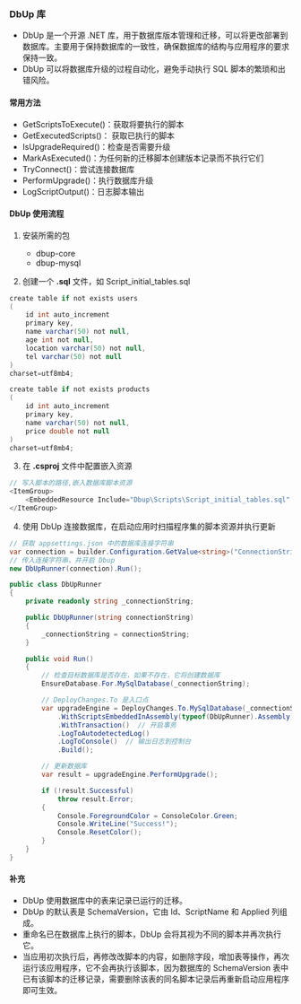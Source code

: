 ### DbUp 库

- DbUp 是一个开源 .NET 库，用于数据库版本管理和迁移，可以将更改部署到数据库。主要用于保持数据库的一致性，确保数据库的结构与应用程序的要求保持一致。
- DbUp 可以将数据库升级的过程自动化，避免手动执行 SQL 脚本的繁琐和出错风险。

#### 常用方法

- GetScriptsToExecute()：获取将要执行的脚本
- GetExecutedScripts()： 获取已执行的脚本
- IsUpgradeRequired()：检查是否需要升级
- MarkAsExecuted()：为任何新的迁移脚本创建版本记录而不执行它们
- TryConnect()：尝试连接数据库
- PerformUpgrade()：执行数据库升级
- LogScriptOutput()：日志脚本输出

#### DbUp 使用流程

1. 安装所需的包

   - dbup-core
   - dbup-mysql

2. 创建一个 **.sql** 文件，如 Script_initial_tables.sql

```csharp
create table if not exists users
(
    id int auto_increment
    primary key,
    name varchar(50) not null,
    age int not null,
    location varchar(50) not null,
    tel varchar(50) not null
)
charset=utf8mb4;

create table if not exists products
(
    id int auto_increment
    primary key,
    name varchar(50) not null,
    price double not null
)
charset=utf8mb4;
```

3. 在 **.csproj** 文件中配置嵌入资源

```csharp
// 写入脚本的路径,嵌入数据库脚本资源
<ItemGroup>
    <EmbeddedResource Include="Dbup\Scripts\Script_initial_tables.sql" />
</ItemGroup>
```

4. 使用 DbUp 连接数据库，在启动应用时扫描程序集的脚本资源并执行更新

```csharp
// 获取 appsettings.json 中的数据库连接字符串
var connection = builder.Configuration.GetValue<string>("ConnectionStrings:Default");
// 传入连接字符串，并开启 Dbup
new DbUpRunner(connection).Run();

public class DbUpRunner
{
    private readonly string _connectionString;

    public DbUpRunner(string connectionString)
    {
        _connectionString = connectionString;
    }

    public void Run()
    {
        // 检查目标数据库是否存在，如果不存在，它将创建数据库
        EnsureDatabase.For.MySqlDatabase(_connectionString);

        // DeployChanges.To 是入口点
        var upgradeEngine = DeployChanges.To.MySqlDatabase(_connectionString)
            .WithScriptsEmbeddedInAssembly(typeof(DbUpRunner).Assembly)  // 扫描当前程序集的脚本嵌入资源并执行脚本
            .WithTransaction()  // 开启事务
            .LogToAutodetectedLog()
            .LogToConsole()  // 输出日志到控制台
            .Build();

        // 更新数据库
        var result = upgradeEngine.PerformUpgrade();

        if (!result.Successful)
            throw result.Error;
        {
            Console.ForegroundColor = ConsoleColor.Green;
            Console.WriteLine("Success!");
            Console.ResetColor();
        }
    }
}
```

#### 补充

- DbUp 使用数据库中的表来记录已运行的迁移。
- DbUp 的默认表是 SchemaVersion，它由 Id、ScriptName 和 Applied 列组成。
- 重命名已在数据库上执行的脚本，DbUp 会将其视为不同的脚本并再次执行它。
- 当应用初次执行后，再修改改脚本的内容，如删除字段，增加表等操作，再次运行该应用程序，它不会再执行该脚本，因为数据库的 SchemaVersion 表中已有该脚本的迁移记录，需要删除该表的同名脚本记录后再重新启动应用程序即可生效。
